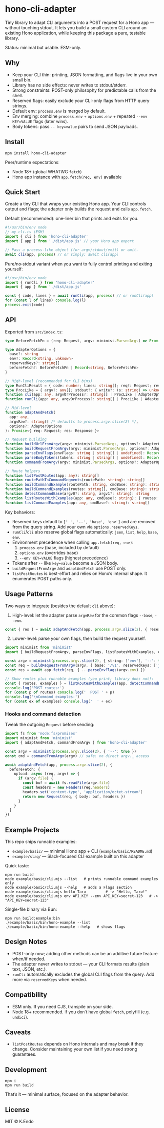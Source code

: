 # hono-cli-adapter

Tiny library to adapt CLI arguments into a POST request for a Hono app — without touching stdout. It lets you build a small custom CLI around an existing Hono application, while keeping this package a pure, testable library.

Status: minimal but usable. ESM-only.

## Why
- Keep your CLI thin: printing, JSON formatting, and flags live in your own small bin.
- Library has no side effects: never writes to stdout/stderr.
- Strong constraints: POST-only philosophy for predictable calls from the shell.
- Reserved flags: easily exclude your CLI-only flags from HTTP query strings.
- Default env: `process.env` is merged by default.
- Env merging: combine `process.env` + `options.env` + repeated `--env KEY=VALUE` flags (later wins).
- Body tokens: pass `-- key=value` pairs to send JSON payloads.

## Install
```
npm install hono-cli-adapter
```

Peer/runtime expectations:
- Node 18+ (global WHATWG `fetch`)
- Hono app instance with `app.fetch(req, env)` available

## Quick Start
Create a tiny CLI that wraps your existing Hono app. Your CLI controls output and flags; the adapter only builds the request and calls `app.fetch`.

Default (recommended): one‑liner bin that prints and exits for you.

```ts
#!/usr/bin/env node
// my-cli.ts (ESM)
import { cli } from 'hono-cli-adapter'
import { app } from './dist/app.js' // your Hono app export

// Pass a process-like object (for argv/stdout/exit) or omit.
await cli(app, process) // or simply: await cli(app)
```

Pure/no‑stdout variant when you want to fully control printing and exiting yourself:

```ts
#!/usr/bin/env node
import { runCli } from 'hono-cli-adapter'
import { app } from './dist/app.js'

const { code, lines } = await runCli(app, process) // or runCli(app)
for (const l of lines) console.log(l)
process.exit(code)
```

## API
Exported from `src/index.ts`:

```ts
type BeforeFetchFn = (req: Request, argv: minimist.ParsedArgs) => Promise<Request | void> | Request | void

type AdapterOptions = {
  base?: string
  env?: Record<string, unknown>
  reservedKeys?: string[]
  beforeFetch?: BeforeFetchFn | Record<string, BeforeFetchFn>
}

// High-level (recommended for CLI bins)
type RunCliResult = { code: number; lines: string[]; req?: Request; res?: Response }
type ProcLike = { argv?: any[]; stdout?: { write?: (s: string) => unknown }; exit?: (code?: number) => unknown }
function cli(app: any, argvOrProcess?: string[] | ProcLike | AdapterOptions, options?: AdapterOptions): Promise<number>
function runCli(app: any, argvOrProcess?: string[] | ProcLike | AdapterOptions, options?: AdapterOptions): Promise<RunCliResult>

// Mid-level
function adaptAndFetch(
  app: any,
  argvRaw?: string[] /* defaults to process.argv.slice(2) */,
  options?: AdapterOptions
): Promise<{ req: Request; res: Response }>

// Request building
function buildUrlFromArgv(argv: minimist.ParsedArgs, options?: AdapterOptions): URL
function buildRequestFromArgv(argv: minimist.ParsedArgs, options?: AdapterOptions): Request
function parseEnvFlags(envFlags: string | string[] | undefined): Record<string, string>
function parseBodyTokens(tokens: string | string[] | undefined): Record<string, string>
function commandFromArgv(argv: minimist.ParsedArgs, options?: AdapterOptions): string | undefined

// Route helpers
function listPostRoutes(app: any): string[]
function routePathToCommandSegments(routePath: string): string[]
function buildCommandExample(routePath: string, cmdBase: string): string
function buildCommandExamples(routes: string[], cmdBase: string): string[]
function detectCommandBase(argv0?: string, argv1?: string): string
function listRoutesWithExamples(app: any, cmdBase?: string): { routes: string[]; examples: string[] }
function listCommandExamples(app: any, cmdBase?: string): string[]
```

Key behaviors:
- Reserved keys default to `['_', '--', 'base', 'env']` and are removed from the query string. Add your own via `options.reservedKeys`.
- `runCli`/`cli` also reserve global flags automatically: `json`, `list`, `help`, `base`, `env`.
- Environment precedence when calling `app.fetch(req, env)`:
  1) `process.env` (base, included by default)
  2) `options.env` (overrides base)
  3) `--env KEY=VALUE` flags (highest precedence)
- Tokens after `--` like `key=value` become a JSON body.
- `buildRequestFromArgv` and `adaptAndFetch` use POST only.
- `listPostRoutes` is best-effort and relies on Hono’s internal shape. It enumerates POST paths only.

## Usage Patterns
Two ways to integrate (besides the default `cli` above):

1) High-level: let the adapter parse `argvRaw` for the common flags `--base`, `--env`.
```ts
const { res } = await adaptAndFetch(app, process.argv.slice(2), { reservedKeys: ['json'] })
```

2) Lower-level: parse your own flags, then build the request yourself.
```ts
import minimist from 'minimist'
import { buildRequestFromArgv, parseEnvFlags, listRoutesWithExamples, detectCommandBase } from 'hono-cli-adapter'

const argv = minimist(process.argv.slice(2), { string: ['env'], '--': true })
const req = buildRequestFromArgv(argv, { base: '/v1', reservedKeys: ['json'] })
const res = await app.fetch(req, { ...parseEnvFlags(argv.env) })

// Show routes plus runnable examples (you print; library does not):
const { routes, examples } = listRoutesWithExamples(app, detectCommandBase())
console.log('POST routes:')
for (const p of routes) console.log('  POST ' + p)
console.log('\nCommand examples:')
for (const ex of examples) console.log('  ' + ex)
```

### Hooks and command detection

Tweak the outgoing `Request` before sending:

```ts
import fs from 'node:fs/promises'
import minimist from 'minimist'
import { adaptAndFetch, commandFromArgv } from 'hono-cli-adapter'

const argv = minimist(process.argv.slice(2), { '--': true })
const cmd = commandFromArgv(argv) // safe: no direct argv._ access

await adaptAndFetch(app, process.argv.slice(2), {
  beforeFetch: {
    upload: async (req, argv) => {
      if (argv.file) {
        const buf = await fs.readFile(argv.file)
        const headers = new Headers(req.headers)
        headers.set('content-type', 'application/octet-stream')
        return new Request(req, { body: buf, headers })
      }
    }
  }
})
```

## Example Projects
This repo ships runnable examples:
- `example/basic/` — minimal Hono app + CLI (`example/basic/README.md`)
- `example/slaq/` — Slack-focused CLI example built on this adapter

Quick taste:
```
npm run build
node example/basic/cli.mjs --list   # prints runnable command examples only
node example/basic/cli.mjs --help   # adds a Flags section
node example/basic/cli.mjs hello Taro         # -> "Hello, Taro!"
node example/basic/cli.mjs env API_KEY --env API_KEY=secret-123   # -> "API_KEY=secret-123"
```

Single-file binary via Bun:
```
npm run build:example:bin
./example/basic/bin/hono-example --list
./example/basic/bin/hono-example --help   # shows flags
```

## Design Notes
- POST-only now; adding other methods can be an additive future feature when/if needed.
- The adapter never writes to stdout — your CLI formats results (plain text, JSON, etc.).
- `runCli` automatically excludes the global CLI flags from the query. Add more via `reservedKeys` when needed.

## Compatibility
- ESM only. If you need CJS, transpile on your side.
- Node 18+ recommended. If you don’t have global `fetch`, polyfill (e.g. `undici`).

## Caveats
- `listPostRoutes` depends on Hono internals and may break if they change. Consider maintaining your own list if you need strong guarantees.

## Development
```
npm i
npm run build
```

That’s it — minimal surface, focused on the adapter behavior.

## License
MIT © K.Endo
